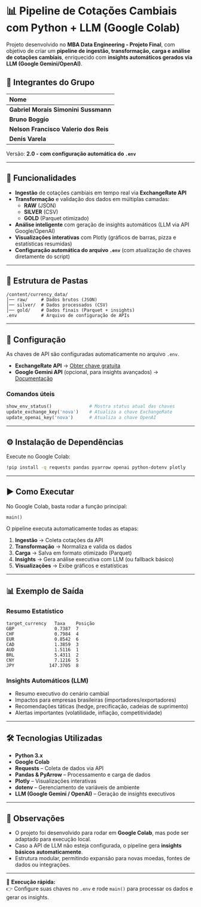 # 📊 Pipeline de Cotações Cambiais com Python + LLM (Google Colab)

Projeto desenvolvido no **MBA Data Engineering - Projeto Final**, com objetivo de criar um **pipeline de ingestão, transformação, carga e análise de cotações cambiais**, enriquecido com **insights automáticos gerados via LLM (Google Gemini/OpenAI)**.

## 👥 Integrantes do Grupo

| Nome | 
| :--- | 
| **Gabriel Morais Simonini Sussmann** |
| **Bruno Boggio** |
| **Nelson Francisco Valerio dos Reis** |
| **Denis Varela** |  
Versão: **2.0 - com configuração automática do `.env`**

---

## 🚀 Funcionalidades

- **Ingestão** de cotações cambiais em tempo real via **ExchangeRate API**  
- **Transformação** e validação dos dados em múltiplas camadas:  
  - **RAW** (JSON)  
  - **SILVER** (CSV)  
  - **GOLD** (Parquet otimizado)  
- **Análise inteligente** com geração de insights automáticos (LLM via API Google/OpenAI)  
- **Visualizações interativas** com Plotly (gráficos de barras, pizza e estatísticas resumidas)  
- **Configuração automática do arquivo `.env`** (com atualização de chaves diretamente do script)  

---

## 📂 Estrutura de Pastas

```
/content/currency_data/
│── raw/     # Dados brutos (JSON)
│── silver/  # Dados processados (CSV)
│── gold/    # Dados finais (Parquet + insights)
.env         # Arquivo de configuração de APIs
```

---

## 🔑 Configuração

As chaves de API são configuradas automaticamente no arquivo `.env`.  

- **ExchangeRate API** → [Obter chave gratuita](https://www.exchangerate-api.com/)  
- **Google Gemini API** (opcional, para insights avançados) → [Documentação](https://ai.google.dev/)  

### Comandos úteis
```python
show_env_status()              # Mostra status atual das chaves
update_exchange_key('nova')    # Atualiza a chave ExchangeRate
update_openai_key('nova')      # Atualiza a chave OpenAI
```

---

## ⚙️ Instalação de Dependências

Execute no Google Colab:

```bash
!pip install -q requests pandas pyarrow openai python-dotenv plotly
```

---

## ▶️ Como Executar

No Google Colab, basta rodar a função principal:

```python
main()
```

O pipeline executa automaticamente todas as etapas:

1. **Ingestão** → Coleta cotações da API  
2. **Transformação** → Normaliza e valida os dados  
3. **Carga** → Salva em formato otimizado (Parquet)  
4. **Insights** → Gera análise executiva com LLM (ou fallback básico)  
5. **Visualizações** → Exibe gráficos e estatísticas  

---

## 📊 Exemplo de Saída

### Resumo Estatístico
```
target_currency   Taxa    Posição
GBP               0.7387  7
CHF               0.7984  4
EUR               0.8542  6
CAD               1.3859  3
AUD               1.5116  1
BRL               5.4311  2
CNY               7.1216  5
JPY             147.3705  8
```

### Insights Automáticos (LLM)
- Resumo executivo do cenário cambial  
- Impactos para empresas brasileiras (importadores/exportadores)  
- Recomendações táticas (hedge, precificação, cadeias de suprimento)  
- Alertas importantes (volatilidade, inflação, competitividade)  

---

## 🛠 Tecnologias Utilizadas

- **Python 3.x**  
- **Google Colab**  
- **Requests** – Coleta de dados via API  
- **Pandas & PyArrow** – Processamento e carga de dados  
- **Plotly** – Visualizações interativas  
- **dotenv** – Gerenciamento de variáveis de ambiente  
- **LLM (Google Gemini / OpenAI)** – Geração de insights executivos  

---

## 📌 Observações

- O projeto foi desenvolvido para rodar em **Google Colab**, mas pode ser adaptado para execução local.  
- Caso a API de LLM não esteja configurada, o pipeline gera **insights básicos automaticamente**.  
- Estrutura modular, permitindo expansão para novas moedas, fontes de dados ou integrações.  

---

🔹 **Execução rápida:**  
👉 Configure suas chaves no `.env` e rode `main()` para processar os dados e gerar os insights.  

